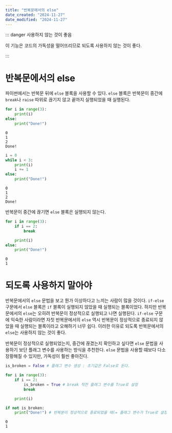 ```yaml
---
title: "반복문에서의 else"
date_created: "2024-11-27"
date_modified: "2024-11-27"
---
```


::: danger 사용하지 않는 것이 좋음

이 기능은 코드의 가독성을 떨어뜨리므로 되도록 사용하지 않는 것이 좋다.

:::

# 반복문에서의 else

파이썬에서는 반복문 뒤에 `else` 블록을 사용할 수 있다. `else` 블록은 반복문이 중간에 `break`나 `raise` 따위로 끊기지 않고 끝까지 실행되었을 때 실행된다.

<v-codeblock title="for-else 구문">

```python
for i in range(3):
    print(i)
else:
    print("Done!")
```

```result
0
1
2
Done!
```

</v-codeblock>

<v-codeblock title="while-else 구문">

```python
i = 0
while i < 3:
    print(i)
    i += 1
else:
    print("Done!")
```

```result
0
1
2
Done!
```

</v-codeblock>

반복문이 중간에 끊기면 `else` 블록은 실행되지 않는다.

<v-codeblock title="else가 실행되지 않는 예시">

```python
for i in range(3):
    if i == 2:
        break

    print(i)
else:
    print("Done!")
```

```result
0
1
```

</v-codeblock>

# 되도록 사용하지 말아야

반복문에서의 `else` 문법을 보고 뭔가 이상하다고 느끼는 사람이 많을 것이다. `if-else` 구문에서 `else` 블록은 `if` 블록이 실행되지 않았을 때 실행되는 블록이었다. 하지만 반복문에서의 `else`는 오히려 반복문이 정상적으로 실행되고 나면 실행된다. `if-else` 구문에 익숙한 사람이라면 자칫 반복문에서의 `else` 역시 반복문이 정상적으로 종료되지 않았을 때 실행되는 블록이라고 오해하기 너무 쉽다. 이러한 이유로 되도록 반복문에서의 `else`는 사용하지 않는 것이 좋다.

반복문이 정상적으로 실행되었는지, 중간에 끊겼는지 확인하고 싶다면 `else` 문법을 사용하기 보단 플래그 변수를 사용하는 방식을 추천한다. `else` 문법을 사용할 떄보다 다소 장황해질 수 있지만, 가독성이 훨씬 좋아진다.

<v-codeblock title="플래그 변수 사용하기">

```python
is_broken = False # 플래그 변수 생성 : 초기값은 False로 둔다.

for i in range(3):
    if i == 2:
        is_broken = True # break 직전 플래그 변수를 True로 설정
        break

    print(i)

if not is_broken:
    print("Done!") # 반복분이 정상적으로 종료되었을 때(= 플래그 변수가 True로 설정되지 않았을 때) 실행
```

```result
0
1
```

</v-codeblock>




